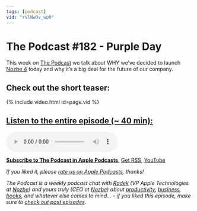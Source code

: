 ```yaml
---
tags: [podcast]
vid: "rVlNwOv_wp0"
---
```


# The Podcast #182 - Purple Day

This week on [The Podcast][p] we talk about WHY we’ve decided to launch [Nozbe 4](https://Nozbe.com/4) today and why it’s a big deal for the future of our company.

<!--More-->

## Check out the short teaser:

{% include video.html id=page.vid %}

## [Listen to the entire episode (~ 40 min):][e]

<audio controls>
<source src="https://files.nozbe.com/podcast/182.mp3" type="audio/mpeg">
</audio>

**[Subscribe to The Podcast in Apple Podcasts][i]**, [Get RSS][rss], [YouTube][y]

*If you liked it, please [rate us on Apple Podcasts][i], thanks!*

*The Podcast is a weekly podcast chat with [Radek][r] (VP Apple Technologies at [Nozbe][n]) and yours truly (CEO at [Nozbe][n]) about [productivity](/tag/productivity), [business](/tag/business), [books](/tag/books), and whatever else comes to mind... - if you liked this episode, make sure to [check out past episodes](/tag/podcast).*

[y]: https://www.youtube.com/channel/UCkWk8xKe3pq_87io7CXBCgQ
[rss]: https://thepodcast.fm/episodes?format=RSS
[e]: https://thepodcast.fm/episodes/182

[p]: https://thepodcast.fm/
[n]: https://nozbe.com/
[r]: https://radex.io/
[i]: https://itunes.apple.com/podcast/the-podcast/id1012329770
[o]: https://ipadonly.com

[pm]: http://productivemag.com/